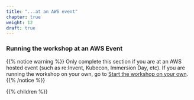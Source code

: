 ```yaml
---
title: "...at an AWS event"
chapter: true
weight: 12
draft: true
---
```


### Running the workshop at an AWS Event

{{% notice warning %}}
Only complete this section if you are at an AWS hosted event (such as re:Invent, Kubecon, Immersion Day, etc). If you are running the workshop on your own, go to [Start the workshop on your own](../self_paced/).
{{% /notice %}}

{{% children %}}
